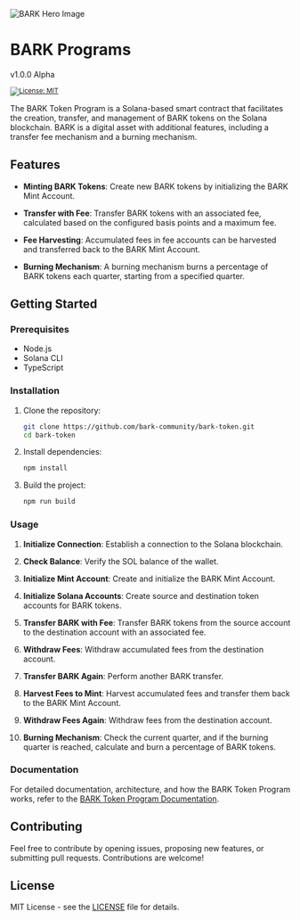 
![BARK Hero Image](https://github.com/bark-community/bark-token/assets/bark-banner.png)


# BARK Programs
v1.0.0 Alpha

<small>[![License: MIT](https://img.shields.io/badge/License-mit-blue.svg)](https://opensource.org/licenses/mit)</small>

The BARK Token Program is a Solana-based smart contract that facilitates the creation, transfer, and management of BARK tokens on the Solana blockchain. BARK is a digital asset with additional features, including a transfer fee mechanism and a burning mechanism.

## Features

- **Minting BARK Tokens**: Create new BARK tokens by initializing the BARK Mint Account.

- **Transfer with Fee**: Transfer BARK tokens with an associated fee, calculated based on the configured basis points and a maximum fee.

- **Fee Harvesting**: Accumulated fees in fee accounts can be harvested and transferred back to the BARK Mint Account.

- **Burning Mechanism**: A burning mechanism burns a percentage of BARK tokens each quarter, starting from a specified quarter.

## Getting Started

### Prerequisites

- Node.js
- Solana CLI
- TypeScript

### Installation

1. Clone the repository:

   ```bash
   git clone https://github.com/bark-community/bark-token.git
   cd bark-token
   ```

2. Install dependencies:

   ```bash
   npm install
   ```

3. Build the project:

   ```bash
   npm run build
   ```

### Usage

1. **Initialize Connection**: Establish a connection to the Solana blockchain.

2. **Check Balance**: Verify the SOL balance of the wallet.

3. **Initialize Mint Account**: Create and initialize the BARK Mint Account.

4. **Initialize Solana Accounts**: Create source and destination token accounts for BARK tokens.

5. **Transfer BARK with Fee**: Transfer BARK tokens from the source account to the destination account with an associated fee.

6. **Withdraw Fees**: Withdraw accumulated fees from the destination account.

7. **Transfer BARK Again**: Perform another BARK transfer.

8. **Harvest Fees to Mint**: Harvest accumulated fees and transfer them back to the BARK Mint Account.

9. **Withdraw Fees Again**: Withdraw fees from the destination account.

10. **Burning Mechanism**: Check the current quarter, and if the burning quarter is reached, calculate and burn a percentage of BARK tokens.

### Documentation

For detailed documentation, architecture, and how the BARK Token Program works, refer to the [BARK Token Program Documentation](./docs/BARK_TOKEN_DOCUMENTATION.md).

## Contributing

Feel free to contribute by opening issues, proposing new features, or submitting pull requests. Contributions are welcome!

## License

MIT License - see the [LICENSE](./LICENSE) file for details.
